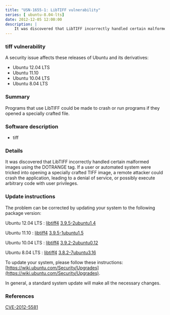 ```yaml
---
title: "USN-1655-1: LibTIFF vulnerability"
series: [ ubuntu-8.04-lts]
date: 2012-12-05 12:00:00
description: |
    It was discovered that LibTIFF incorrectly handled certain malformed images using the DOTRANGE tag. If a user or automated system were tricked into opening a specially crafted TIFF image, a remote attacker could crash the application, leading to a denial of service, or possibly execute arbitrary code with user privileges. 
--- 
```

 
### tiff vulnerability

A security issue affects these releases of Ubuntu and its derivatives:

* Ubuntu 12.04 LTS
* Ubuntu 11.10
* Ubuntu 10.04 LTS
* Ubuntu 8.04 LTS

### Summary

Programs that use LibTIFF could be made to crash or run programs if they opened a specially crafted file.

### Software description

* tiff 

### Details

It was discovered that LibTIFF incorrectly handled certain malformed images using the DOTRANGE tag. If a user or automated system were tricked into opening a specially crafted TIFF image, a remote attacker could crash the application, leading to a denial of service, or possibly execute arbitrary code with user privileges. 

### Update instructions

The problem can be corrected by updating your system to the following package version:

Ubuntu 12.04 LTS
 : [libtiff4](https://launchpad.net/ubuntu/+source/tiff) <span> [3.9.5-2ubuntu1.4](https://launchpad.net/ubuntu/+source/tiff/3.9.5-2ubuntu1.4) </span> 

Ubuntu 11.10
 : [libtiff4](https://launchpad.net/ubuntu/+source/tiff) <span> [3.9.5-1ubuntu1.5](https://launchpad.net/ubuntu/+source/tiff/3.9.5-1ubuntu1.5) </span> 

Ubuntu 10.04 LTS
 : [libtiff4](https://launchpad.net/ubuntu/+source/tiff) <span> [3.9.2-2ubuntu0.12](https://launchpad.net/ubuntu/+source/tiff/3.9.2-2ubuntu0.12) </span> 

Ubuntu 8.04 LTS
 : [libtiff4](https://launchpad.net/ubuntu/+source/tiff) <span> [3.8.2-7ubuntu3.16](https://launchpad.net/ubuntu/+source/tiff/3.8.2-7ubuntu3.16) </span> 

To update your system, please follow these instructions: [https://wiki.ubuntu.com/Security/Upgrades](https://wiki.ubuntu.com/Security/Upgrades).

In general, a standard system update will make all the necessary changes. 

### References

 [CVE-2012-5581](http://people.ubuntu.com/~ubuntu-security/cve/CVE-2012-5581)
 
